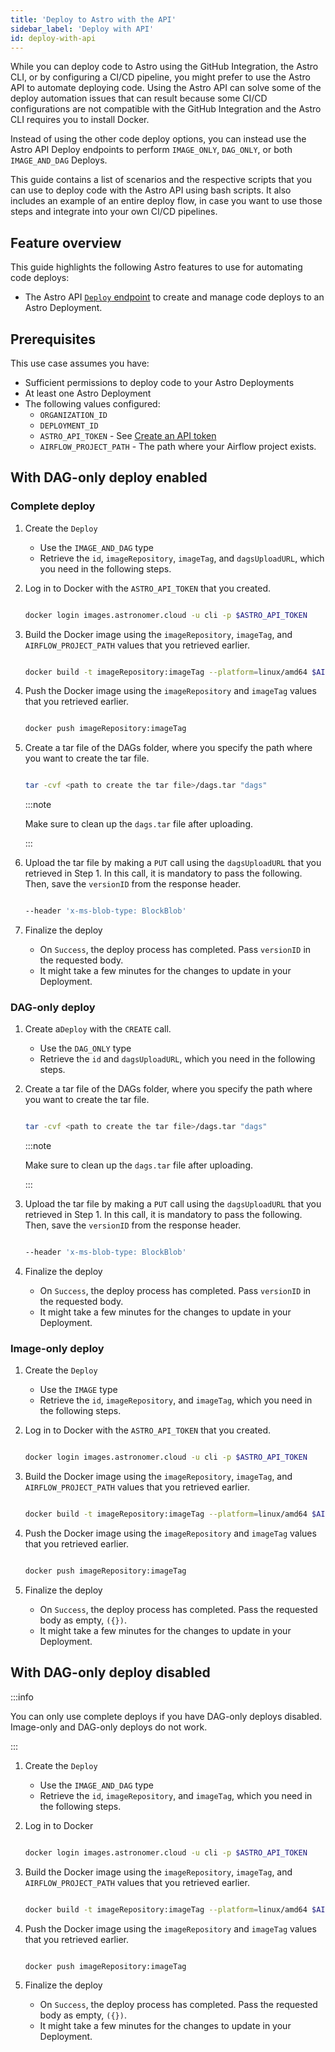 ```yaml
---
title: 'Deploy to Astro with the API'
sidebar_label: 'Deploy with API'
id: deploy-with-api
---
```


While you can deploy code to Astro using the GitHub Integration, the Astro CLI, or by configuring a CI/CD pipeline, you might prefer to use the Astro API to automate deploying code. Using the Astro API can solve some of the deploy automation issues that can result because some CI/CD configurations are not compatible with the GitHub Integration and the Astro CLI requires you to install Docker.

Instead of using the other code deploy options, you can instead use the Astro API Deploy endpoints to perform `IMAGE_ONLY`, `DAG_ONLY`, or both `IMAGE_AND_DAG` Deploys.

This guide contains a list of scenarios and the respective scripts that you can use to deploy code with the Astro API using bash scripts. It also includes an example of an entire deploy flow, in case you want to use those steps and integrate into your own CI/CD pipelines.

## Feature overview

This guide highlights the following Astro features to use for automating code deploys:

- The Astro API [`Deploy` endpoint](https://docs.astronomer.io/api/platform-api-reference/deploy/list-deploys) to create and manage code deploys to an Astro Deployment.

## Prerequisites

This use case assumes you have:

- Sufficient permissions to deploy code to your Astro Deployments
- At least one Astro Deployment
- The following values configured:
    - `ORGANIZATION_ID`
    - `DEPLOYMENT_ID`
    - `ASTRO_API_TOKEN` - See [Create an API token](https://docs.astronomer.io/astro/automation-authentication#step-1-create-an-api-token)
    - `AIRFLOW_PROJECT_PATH` - The path where your Airflow project exists.

## With DAG-only deploy enabled

### Complete deploy

1. Create the `Deploy`
    - Use the `IMAGE_AND_DAG` type
    - Retrieve the `id`, `imageRepository`, `imageTag`, and `dagsUploadURL`, which you need in the following steps.

2. Log in to Docker with the `ASTRO_API_TOKEN` that you created.

    ```bash

    docker login images.astronomer.cloud -u cli -p $ASTRO_API_TOKEN

    ```

3. Build the Docker image using the `imageRepository`, `imageTag`, and `AIRFLOW_PROJECT_PATH` values that you retrieved earlier.

    ```bash

   docker build -t imageRepository:imageTag --platform=linux/amd64 $AIRFLOW_PROJECT_PATH

    ```

4. Push the Docker image using the `imageRepository` and `imageTag` values that you retrieved earlier.

    ```bash

    docker push imageRepository:imageTag

    ```

5. Create a tar file of the DAGs folder, where you specify the path where you want to create the tar file.

    ```bash

    tar -cvf <path to create the tar file>/dags.tar "dags"

    ```

    :::note

    Make sure to clean up the `dags.tar` file after uploading.

    :::

6. Upload the tar file by making a `PUT` call using the `dagsUploadURL` that you retrieved in Step 1. In this call, it is mandatory to pass the following. Then, save the `versionID` from the response header.

    ```bash

    --header 'x-ms-blob-type: BlockBlob'

    ```

7. Finalize the deploy

    - On `Success`, the deploy process has completed. Pass `versionID` in the requested body.
    - It might take a few minutes for the changes to update in your Deployment.

### DAG-only deploy

1. Create a`Deploy` with the `CREATE` call.
    - Use the `DAG_ONLY` type
    - Retrieve the `id` and `dagsUploadURL`, which you need in the following steps.

2. Create a tar file of the DAGs folder, where you specify the path where you want to create the tar file.

    ```bash

    tar -cvf <path to create the tar file>/dags.tar "dags"

    ```

    :::note

    Make sure to clean up the `dags.tar` file after uploading.

    :::

3. Upload the tar file by making a `PUT` call using the `dagsUploadURL` that you retrieved in Step 1. In this call, it is mandatory to pass the following. Then, save the `versionID` from the response header.

    ```bash

    --header 'x-ms-blob-type: BlockBlob'

    ```

4. Finalize the deploy

    - On `Success`, the deploy process has completed. Pass `versionID` in the requested body.
    - It might take a few minutes for the changes to update in your Deployment.

### Image-only deploy

1. Create the `Deploy`
    - Use the `IMAGE` type
    - Retrieve the `id`, `imageRepository`, and `imageTag`, which you need in the following steps.

2. Log in to Docker with the `ASTRO_API_TOKEN` that you created.

    ```bash

    docker login images.astronomer.cloud -u cli -p $ASTRO_API_TOKEN

    ```

3. Build the Docker image using the `imageRepository`, `imageTag`, and `AIRFLOW_PROJECT_PATH` values that you retrieved earlier.

    ```bash

   docker build -t imageRepository:imageTag --platform=linux/amd64 $AIRFLOW_PROJECT_PATH

    ```

4. Push the Docker image using the `imageRepository` and `imageTag` values that you retrieved earlier.

    ```bash

    docker push imageRepository:imageTag

    ```

5. Finalize the deploy

    - On `Success`, the deploy process has completed. Pass the requested body as empty, `({})`.
    - It might take a few minutes for the changes to update in your Deployment.

## With DAG-only deploy disabled

:::info

You can only use complete deploys if you have DAG-only deploys disabled. Image-only and DAG-only deploys do not work.

:::

1. Create the `Deploy`
    - Use the `IMAGE_AND_DAG` type
    - Retrieve the `id`, `imageRepository`, and `imageTag`, which you need in the following steps.

2. Log in to Docker

    ```bash

    docker login images.astronomer.cloud -u cli -p $ASTRO_API_TOKEN

    ```

3. Build the Docker image using the `imageRepository`, `imageTag`, and `AIRFLOW_PROJECT_PATH` values that you retrieved earlier.

    ```bash

    docker build -t imageRepository:imageTag --platform=linux/amd64 $AIRFLOW_PROJECT_PATH

    ```
4. Push the Docker image using the `imageRepository` and `imageTag` values that you retrieved earlier.

    ```bash

    docker push imageRepository:imageTag

    ```

5. Finalize the deploy

    - On `Success`, the deploy process has completed. Pass the requested body as empty, `({})`.
    - It might take a few minutes for the changes to update in your Deployment.
